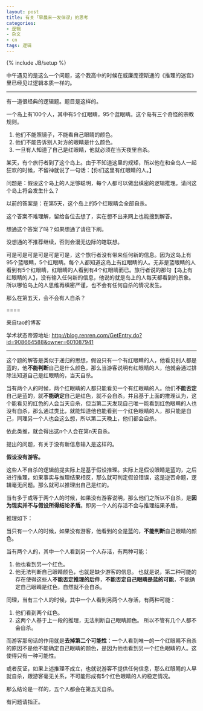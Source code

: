 ```yaml
---
layout: post
title: 有关「早晨来一发佯谬」的思考
categories: 
- 逻辑
- 杂文
- cn
tags: 逻辑
---
```

{% include JB/setup %}

中午遇见的是这么一个问题，这个我高中的时候在威廉庞德斯通的《推理的迷宫》里已经见过逻辑本质一样的。

----------

有一道很经典的逻辑题。题目是这样的。

一个岛上有100个人，其中有5个红眼睛，95个蓝眼睛。这个岛有三个奇怪的宗教规则。

1. 他们不能照镜子，不能看自己眼睛的颜色。 
2. 他们不能告诉别人对方的眼睛是什么颜色。 
3. 一旦有人知道了自己是红眼睛，他就必须在当天夜里自杀。

某天，有个旅行者到了这个岛上。由于不知道这里的规矩，所以他在和全岛人一起狂欢的时候，不留神就说了一句话：【你们这里有红眼睛的人。】 

问题是：假设这个岛上的人足够聪明，每个人都可以做出缜密的逻辑推理。请问这个岛上将会发生什么？

 

以前的答案是：在第5天，这个岛上的5个红眼睛会全部自杀。

这个答案不难理解，留给各位去想了，实在想不出来网上也能搜到解答。

 

想通这个答案了吗？如果想通了请往下刷。

没想通的不推荐继续，否则会漫无边际的瞎联想。

 

可是可是可是可是可是可是，这个旅行者没有带来任何新的信息。因为这岛上有95个蓝眼睛，5个红眼睛。每个人都知道这岛上有红眼睛的人。无非是蓝眼睛的人看到有5个红眼睛，红眼睛的人看到有4个红眼睛而已。旅行者说的那句【岛上有红眼睛的人】，没有输入任何新的信息，他说的就是岛上的人每天都看到的景象。所以哪怕岛上的人思维再缜密严谨，也不会有任何自杀的情况发生。

 

 

那么在第五天，会不会有人自杀？

====

来自tao的博客

学术状态帝源地址: [http://blog.renren.com/GetEntry.do?id=908664588&owner=601087941 ](http://blog.renren.com/GetEntry.do?id=908664588&owner=601087941 )

----------

这个题的解答是类似于递归的思想，假设只有一个有红眼睛的人，他看见别人都是蓝的，他**不能判断**自己是什么颜色，那么当游客说明有红眼睛的人，他就会通过排除法知道自己是红眼睛的，当天自杀。

当有两个人的时候，两个红眼睛的人都只能看见一个有红眼睛的人。他们**不能否定**自己是蓝的，就**不能确定**自己是红色，就不会自杀，并且基于上面的推理认为，这个能看见的红色的人会当天自杀，但当第二天发现自己唯一能看到红色眼睛的人也没有自杀，那么通过类比，就能知道他也能看到一个红色眼睛的人，那只能是自己，同理另一个人也会这么想，所以第二天晚上，他们都会自杀。

依此类推，就会得出这n个人会在第n天自杀。



提出的问题，有关于没有新信息输入是这样的。

**假设没有游客。**

这些人不自杀的逻辑前提实际上是基于假设推理。实际上是假设眼睛是蓝的，之后进行推理，如果事实与推理结果相反，那么就可判定假设错误，这是逆否命题，逻辑毫无问题。那么就可以推理出自己是红的。

当有多于或等于两个人的时候，如果没有游客说明，那么他们之所以不自杀，是**因为现实并不与假设所得结论矛盾**。即另一个人的存活不会与推理结果矛盾。

推理如下：

当只有一个人的时候，如果没有游客，他看到的全是蓝的，**不能判断**自己眼睛的颜色。

当有两个人的，其中一个人看到另一个人存活，有两种可能：

1. 他也看到另一个红色。
2. 他无法判断自己眼睛颜色，也就是缺少游客的信息。
也就是说，第二种可能的存在使得这些人**不能否定推理的后件**，**不能否定自己眼睛是蓝的可能**，不能确定自己眼睛是红色，自然就不会自杀。

同理，当有三个人的时候，其中一个人看到另两个人存活，有两种可能：

1. 他们看到两个红色。
2. 这两个人基于上一段的推理，无法判断自己眼睛颜色。
所以不管有几个人都不会自杀。

而游客那句话的作用就是**去掉第二个可能性**：一个人看到唯一的一个红眼睛不自杀的原因不是他不能确定自己眼睛的颜色，是因为他也看到另一个红色眼睛的人。这使得只有一种可能性。


或者反证，如果上述推理不成立，也就说游客不提供任何信息，那么红眼睛的人早就自杀，跟游客毫无关系，不可能形成有5个红色眼睛的人的稳定情况。


那么结论是一样的，五个人都会在第五天自杀。

有问题请指正。